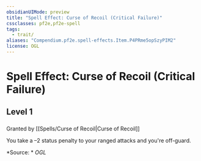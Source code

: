 ```yaml
---
obsidianUIMode: preview
title: "Spell Effect: Curse of Recoil (Critical Failure)"
cssclasses: pf2e,pf2e-spell
tags:
  - trait/
aliases: "Compendium.pf2e.spell-effects.Item.P4PRme5opSzyPIM2"
license: OGL
---
```

# Spell Effect: Curse of Recoil (Critical Failure)
## Level 1
### 






Granted by [[Spells/Curse of Recoil|Curse of Recoil]]

You take a –2 status penalty to your ranged attacks and you're off-guard.

*Source: *
*OGL*